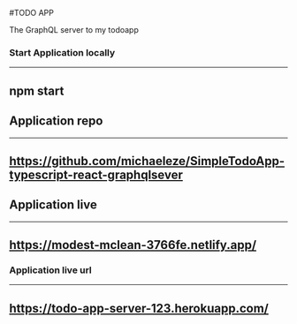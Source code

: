 #TODO APP

The GraphQL server to my todoapp

### Start Application locally

----
npm start
----

## Application repo

----
https://github.com/michaeleze/SimpleTodoApp-typescript-react-graphqlsever
----

## Application live

----
https://modest-mclean-3766fe.netlify.app/
----

### Application live url

----
https://todo-app-server-123.herokuapp.com/
----
